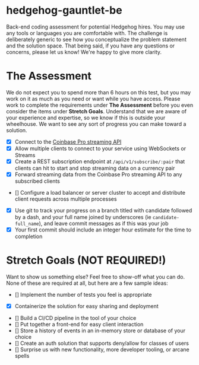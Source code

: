 # **hedgehog-gauntlet-be**

Back-end coding assessment for potential Hedgehog hires. You may use any tools or languages you are comfortable with. The challenge is deliberately generic to see how you conceptualize the problem statement and the solution space. That being said, if you have any questions or concerns, please let us know! We're happy to give more clarity.

# **The Assessment**

We do not expect you to spend more than 6 hours on this test, but you may work on it as much as you need or want while you have access. Please work to complete the requirements under **The Assessment** before you even consider the items under **Stretch Goals**. Understand that we are aware of your experience and expertise, so we know if this is outside your wheelhouse. We want to see any sort of progress you can make toward a solution.

- [x] Connect to the [Coinbase Pro streaming API](https://docs.pro.coinbase.com/#subscribe)
- [x] Allow multiple clients to connect to your service using WebSockets or Streams
- [x] Create a REST subscription endpoint at `/api/v1/subscribe/:pair` that clients can hit to start and stop streaming data on a currency pair
- [x] Forward streaming data from the Coinbase Pro streaming API to any subscribed clients
- [] Configure a load balancer or server cluster to accept and distribute client requests across multiple processes
- [x] Use git to track your progress on a branch titled with candidate followed by a dash, and your full name joined by underscores (ie `candidate-full_name`), and leave commit messages as if this was your job
- [x] Your first commit should include an integer hour estimate for the time to completion

# **Stretch Goals (NOT REQUIRED!)**

Want to show us something else? Feel free to show-off what you can do. None of these are required at all, but here are a few sample ideas:

- [] Implement the number of tests you feel is appropriate
- [x] Containerize the solution for easy sharing and deployment
- [] Build a CI/CD pipeline in the tool of your choice
- [] Put together a front-end for easy client interaction
- [] Store a history of events in an in-memory store or database of your choice
- [] Create an auth solution that supports deny/allow for classes of users
- [] Surprise us with new functionality, more developer tooling, or arcane spells
